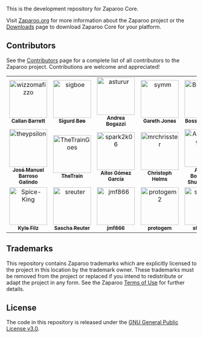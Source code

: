 This is the development repository for Zaparoo Core.

Visit [Zaparoo.org](https://zaparoo.org/) for more information about the Zaparoo project or the [Downloads](https://zaparoo.org/downloads/#zaparoo-core) page to download Zaparoo Core for your platform.

## Contributors

See the [Contributors](https://zaparoo.org/docs/community/contributors/) page for a complete list of all contributors to the Zaparoo project. Contributions are welcome and appreciated!

<!-- readme: contributors -start -->
<table>
	<tbody>
		<tr>
            <td align="center">
                <a href="https://github.com/wizzomafizzo">
                    <img src="https://avatars.githubusercontent.com/u/442478?v=4" width="100;" alt="wizzomafizzo"/>
                    <br />
                    <sub><b>Callan Barrett</b></sub>
                </a>
            </td>
            <td align="center">
                <a href="https://github.com/sigboe">
                    <img src="https://avatars.githubusercontent.com/u/2087930?v=4" width="100;" alt="sigboe"/>
                    <br />
                    <sub><b>Sigurd Bøe</b></sub>
                </a>
            </td>
            <td align="center">
                <a href="https://github.com/asturur">
                    <img src="https://avatars.githubusercontent.com/u/1194048?v=4" width="100;" alt="asturur"/>
                    <br />
                    <sub><b>Andrea Bogazzi</b></sub>
                </a>
            </td>
            <td align="center">
                <a href="https://github.com/symm">
                    <img src="https://avatars.githubusercontent.com/u/69390?v=4" width="100;" alt="symm"/>
                    <br />
                    <sub><b>Gareth Jones</b></sub>
                </a>
            </td>
            <td align="center">
                <a href="https://github.com/BossRighteous">
                    <img src="https://avatars.githubusercontent.com/u/972810?v=4" width="100;" alt="BossRighteous"/>
                    <br />
                    <sub><b>BossRighteous</b></sub>
                </a>
            </td>
            <td align="center">
                <a href="https://github.com/timwilsie">
                    <img src="https://avatars.githubusercontent.com/u/617551?v=4" width="100;" alt="timwilsie"/>
                    <br />
                    <sub><b>Tim Wilsie</b></sub>
                </a>
            </td>
		</tr>
		<tr>
            <td align="center">
                <a href="https://github.com/theypsilon">
                    <img src="https://avatars.githubusercontent.com/u/852246?v=4" width="100;" alt="theypsilon"/>
                    <br />
                    <sub><b>José Manuel Barroso Galindo</b></sub>
                </a>
            </td>
            <td align="center">
                <a href="https://github.com/TheTrainGoes">
                    <img src="https://avatars.githubusercontent.com/u/32771064?v=4" width="100;" alt="TheTrainGoes"/>
                    <br />
                    <sub><b>TheTrain</b></sub>
                </a>
            </td>
            <td align="center">
                <a href="https://github.com/spark2k06">
                    <img src="https://avatars.githubusercontent.com/u/3509674?v=4" width="100;" alt="spark2k06"/>
                    <br />
                    <sub><b>Aitor Gómez García</b></sub>
                </a>
            </td>
            <td align="center">
                <a href="https://github.com/mrchrisster">
                    <img src="https://avatars.githubusercontent.com/u/60834906?v=4" width="100;" alt="mrchrisster"/>
                    <br />
                    <sub><b>Christoph Helms</b></sub>
                </a>
            </td>
            <td align="center">
                <a href="https://github.com/AndreaBogazzi">
                    <img src="https://avatars.githubusercontent.com/u/44466913?v=4" width="100;" alt="AndreaBogazzi"/>
                    <br />
                    <sub><b>Andrea Bogazzi @ Shutterstock</b></sub>
                </a>
            </td>
            <td align="center">
                <a href="https://github.com/fayep">
                    <img src="https://avatars.githubusercontent.com/u/565311?v=4" width="100;" alt="fayep"/>
                    <br />
                    <sub><b>fayep</b></sub>
                </a>
            </td>
		</tr>
		<tr>
            <td align="center">
                <a href="https://github.com/Spice-King">
                    <img src="https://avatars.githubusercontent.com/u/590498?v=4" width="100;" alt="Spice-King"/>
                    <br />
                    <sub><b>Kyle Filz</b></sub>
                </a>
            </td>
            <td align="center">
                <a href="https://github.com/sreuter">
                    <img src="https://avatars.githubusercontent.com/u/550246?v=4" width="100;" alt="sreuter"/>
                    <br />
                    <sub><b>Sascha Reuter</b></sub>
                </a>
            </td>
            <td align="center">
                <a href="https://github.com/jmf866">
                    <img src="https://avatars.githubusercontent.com/u/11838274?v=4" width="100;" alt="jmf866"/>
                    <br />
                    <sub><b>jmf866</b></sub>
                </a>
            </td>
            <td align="center">
                <a href="https://github.com/protogem2">
                    <img src="https://avatars.githubusercontent.com/u/62781710?v=4" width="100;" alt="protogem2"/>
                    <br />
                    <sub><b>protogem</b></sub>
                </a>
            </td>
            <td align="center">
                <a href="https://github.com/staydata">
                    <img src="https://avatars.githubusercontent.com/u/130571429?v=4" width="100;" alt="staydata"/>
                    <br />
                    <sub><b>staydata</b></sub>
                </a>
            </td>
		</tr>
	<tbody>
</table>
<!-- readme: contributors -end -->

## Trademarks

This repository contains Zaparoo trademarks which are explicitly licensed to the project in this location by the trademark owner. These trademarks must be removed from the project or replaced if you intend to redistribute or adapt the project in any form. See the Zaparoo [Terms of Use](https://zaparoo.org/terms/) for further details.

## License

The code in this repository is released under the [GNU General Public License v3.0](./LICENSE).
